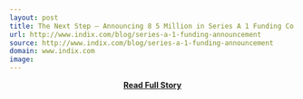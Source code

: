 ```yaml
---
layout: post
title: The Next Step – Announcing 8 5 Million in Series A 1 Funding Co Led by Avalon Ventures and Nexus Venture Partners
url: http://www.indix.com/blog/series-a-1-funding-announcement
source: http://www.indix.com/blog/series-a-1-funding-announcement
domain: www.indix.com
image: 
---
```


<p></p>
<center><p><a href="http://www.indix.com/blog/series-a-1-funding-announcement" style='padding:25px; font-sze:18px; font-weight: bold;'>Read Full Story</a></p></center>
